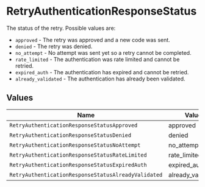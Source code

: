# RetryAuthenticationResponseStatus

The status of the retry. Possible values are:
  * `approved` - The retry was approved and a new code was sent.
  * `denied` - The retry was denied.
  * `no_attempt` - No attempt was sent yet so a retry cannot be completed.
  * `rate_limited` - The authentication was rate limited and cannot be retried.
  * `expired_auth` - The authentication has expired and cannot be retried.
  * `already_validated` - The authentication has already been validated.



## Values

| Name                                                | Value                                               |
| --------------------------------------------------- | --------------------------------------------------- |
| `RetryAuthenticationResponseStatusApproved`         | approved                                            |
| `RetryAuthenticationResponseStatusDenied`           | denied                                              |
| `RetryAuthenticationResponseStatusNoAttempt`        | no_attempt                                          |
| `RetryAuthenticationResponseStatusRateLimited`      | rate_limited                                        |
| `RetryAuthenticationResponseStatusExpiredAuth`      | expired_auth                                        |
| `RetryAuthenticationResponseStatusAlreadyValidated` | already_validated                                   |